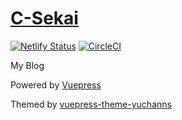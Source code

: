 # [C-Sekai](https://yuchanns.org)

[![Netlify Status](https://api.netlify.com/api/v1/badges/d5cbefe0-4b3d-437a-8064-0181fbe0dd23/deploy-status)](https://app.netlify.com/sites/yuchanns/deploys)
[![CircleCI](https://circleci.com/gh/yuchanns/Atelier.svg?style=svg)](https://circleci.com/gh/yuchanns/Atelier)

My Blog

Powered by [Vuepress](https://vuepress.vuejs.org/)

Themed by [vuepress-theme-yuchanns](https://vuepress-theme-yuchanns.yuchanns.xyz/)
